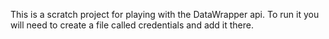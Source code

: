 This is a scratch project for playing with the DataWrapper api. To run it you will need to create a file called credentials and add it there.
